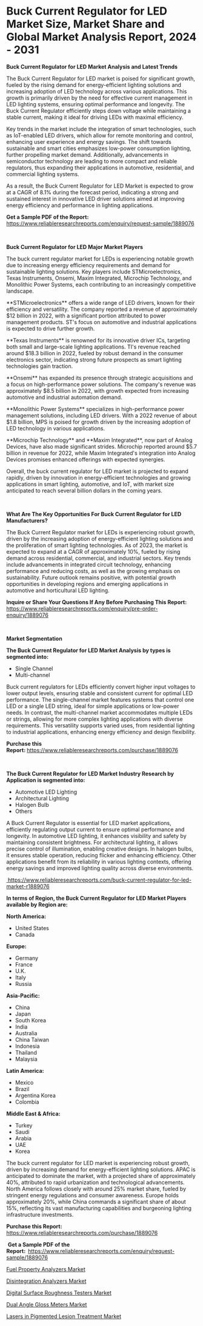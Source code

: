 <p><h1>Buck Current Regulator for LED Market Size, Market Share and Global Market Analysis Report, 2024 - 2031</h1></p><p><strong>Buck Current Regulator for LED Market Analysis and Latest Trends</strong></p>
<p><p>The Buck Current Regulator for LED market is poised for significant growth, fueled by the rising demand for energy-efficient lighting solutions and increasing adoption of LED technology across various applications. This growth is primarily driven by the need for effective current management in LED lighting systems, ensuring optimal performance and longevity. The Buck Current Regulator efficiently steps down voltage while maintaining a stable current, making it ideal for driving LEDs with maximal efficiency.</p><p>Key trends in the market include the integration of smart technologies, such as IoT-enabled LED drivers, which allow for remote monitoring and control, enhancing user experience and energy savings. The shift towards sustainable and smart cities emphasizes low-power consumption lighting, further propelling market demand. Additionally, advancements in semiconductor technology are leading to more compact and reliable regulators, thus expanding their applications in automotive, residential, and commercial lighting systems. </p><p>As a result, the Buck Current Regulator for LED Market is expected to grow at a CAGR of 8.1% during the forecast period, indicating a strong and sustained interest in innovative LED driver solutions aimed at improving energy efficiency and performance in lighting applications.</p></p>
<p><strong>Get a Sample PDF of the Report:&nbsp;</strong> <a href="https://www.reliableresearchreports.com/enquiry/request-sample/1889076?utm_campaign=1735&utm_medium=2&utm_source=Github&utm_content=ia&utm_term=24102024&utm_id=buck-current-regulator-for-led">https://www.reliableresearchreports.com/enquiry/request-sample/1889076</a></p>
<p>&nbsp;</p>
<p><strong>Buck Current Regulator for LED Major Market Players</strong></p>
<p><p>The buck current regulator market for LEDs is experiencing notable growth due to increasing energy efficiency requirements and demand for sustainable lighting solutions. Key players include STMicroelectronics, Texas Instruments, Onsemi, Maxim Integrated, Microchip Technology, and Monolithic Power Systems, each contributing to an increasingly competitive landscape.</p><p>**STMicroelectronics** offers a wide range of LED drivers, known for their efficiency and versatility. The company reported a revenue of approximately $12 billion in 2022, with a significant portion attributed to power management products. ST's focus on automotive and industrial applications is expected to drive further growth.</p><p>**Texas Instruments** is renowned for its innovative driver ICs, targeting both small and large-scale lighting applications. TI's revenue reached around $18.3 billion in 2022, fueled by robust demand in the consumer electronics sector, indicating strong future prospects as smart lighting technologies gain traction.</p><p>**Onsemi** has expanded its presence through strategic acquisitions and a focus on high-performance power solutions. The company's revenue was approximately $8.5 billion in 2022, with growth expected from increasing automotive and industrial automation demand.</p><p>**Monolithic Power Systems** specializes in high-performance power management solutions, including LED drivers. With a 2022 revenue of about $1.8 billion, MPS is poised for growth driven by the increasing adoption of LED technology in various applications.</p><p>**Microchip Technology** and **Maxim Integrated**, now part of Analog Devices, have also made significant strides. Microchip reported around $5.7 billion in revenue for 2022, while Maxim Integrated's integration into Analog Devices promises enhanced offerings with expected synergies.</p><p>Overall, the buck current regulator for LED market is projected to expand rapidly, driven by innovation in energy-efficient technologies and growing applications in smart lighting, automotive, and IoT, with market size anticipated to reach several billion dollars in the coming years.</p></p>
<p>&nbsp;</p>
<p><strong>What Are The Key Opportunities For Buck Current Regulator for LED Manufacturers?</strong></p>
<p><p>The Buck Current Regulator market for LEDs is experiencing robust growth, driven by the increasing adoption of energy-efficient lighting solutions and the proliferation of smart lighting technologies. As of 2023, the market is expected to expand at a CAGR of approximately 10%, fueled by rising demand across residential, commercial, and industrial sectors. Key trends include advancements in integrated circuit technology, enhancing performance and reducing costs, as well as the growing emphasis on sustainability. Future outlook remains positive, with potential growth opportunities in developing regions and emerging applications in automotive and horticultural LED lighting.</p></p>
<p><strong>Inquire or Share Your Questions If Any Before Purchasing This Report:</strong> <a href="https://www.reliableresearchreports.com/enquiry/pre-order-enquiry/1889076?utm_campaign=1735&utm_medium=2&utm_source=Github&utm_content=ia&utm_term=24102024&utm_id=buck-current-regulator-for-led">https://www.reliableresearchreports.com/enquiry/pre-order-enquiry/1889076</a></p>
<p>&nbsp;</p>
<p><strong>Market Segmentation</strong></p>
<p><strong>The Buck Current Regulator for LED Market Analysis by types is segmented into:</strong></p>
<p><ul><li>Single Channel</li><li>Multi-channel</li></ul></p>
<p><p>Buck current regulators for LEDs efficiently convert higher input voltages to lower output levels, ensuring stable and consistent current for optimal LED performance. The single-channel market features systems that control one LED or a single LED string, ideal for simple applications or low-power needs. In contrast, the multi-channel market accommodates multiple LEDs or strings, allowing for more complex lighting applications with diverse requirements. This versatility supports varied uses, from residential lighting to industrial applications, enhancing energy efficiency and design flexibility.</p></p>
<p><strong>Purchase this Report:&nbsp;</strong><a href="https://www.reliableresearchreports.com/purchase/1889076?utm_campaign=1735&utm_medium=2&utm_source=Github&utm_content=ia&utm_term=24102024&utm_id=buck-current-regulator-for-led">https://www.reliableresearchreports.com/purchase/1889076</a></p>
<p>&nbsp;</p>
<p><strong>The Buck Current Regulator for LED Market Industry Research by Application is segmented into:</strong></p>
<p><ul><li>Automotive LED Lighting</li><li>Architectural Lighting</li><li>Halogen Bulb</li><li>Others</li></ul></p>
<p><p>A Buck Current Regulator is essential for LED market applications, efficiently regulating output current to ensure optimal performance and longevity. In automotive LED lighting, it enhances visibility and safety by maintaining consistent brightness. For architectural lighting, it allows precise control of illumination, enabling creative designs. In halogen bulbs, it ensures stable operation, reducing flicker and enhancing efficiency. Other applications benefit from its reliability in various lighting contexts, offering energy savings and improved lighting quality across diverse environments.</p></p>
<p><a href="https://www.reliableresearchreports.com/buck-current-regulator-for-led-market-r1889076?utm_campaign=1735&utm_medium=2&utm_source=Github&utm_content=ia&utm_term=24102024&utm_id=buck-current-regulator-for-led">&nbsp;https://www.reliableresearchreports.com/buck-current-regulator-for-led-market-r1889076</a></p>
<p><strong>In terms of Region, the Buck Current Regulator for LED Market Players available by Region are:</strong></p>
<p>
    <p> <strong> North America: </strong>
        <ul>
            <li>United States</li>
            <li>Canada</li>
        </ul>
        </p> 
    <p> <strong> Europe: </strong>
        <ul>
            <li>Germany</li>
            <li>France</li>
            <li>U.K.</li>
            <li>Italy</li>
            <li>Russia</li>
        </ul>
        </p> 
    <p> <strong> Asia-Pacific: </strong>
        <ul>
            <li>China</li>
            <li>Japan</li>
            <li>South Korea</li>
            <li>India</li>
            <li>Australia</li>
            <li>China Taiwan</li>
            <li>Indonesia</li>
            <li>Thailand</li>
            <li>Malaysia</li>
        </ul>
        </p> 
    <p> <strong> Latin America: </strong>
        <ul>
            <li>Mexico</li>
            <li>Brazil</li>
            <li>Argentina Korea</li>
            <li>Colombia</li>
        </ul>
        </p> 
    <p> <strong> Middle East & Africa: </strong>
        <ul>
            <li>Turkey</li>
            <li>Saudi</li>
            <li>Arabia</li>
            <li>UAE</li>
            <li>Korea</li>
        </ul>
    </p>
    </p>
<p><p>The buck current regulator for LED market is experiencing robust growth, driven by increasing demand for energy-efficient lighting solutions. APAC is anticipated to dominate the market, with a projected share of approximately 40%, attributed to rapid urbanization and technological advancements. North America follows closely with around 25% market share, fueled by stringent energy regulations and consumer awareness. Europe holds approximately 20%, while China commands a significant share of about 15%, reflecting its vast manufacturing capabilities and burgeoning lighting infrastructure investments.</p></p>
<p><strong>Purchase this Report: </strong><a href="https://www.reliableresearchreports.com/purchase/1889076?utm_campaign=1735&utm_medium=2&utm_source=Github&utm_content=ia&utm_term=24102024&utm_id=buck-current-regulator-for-led">https://www.reliableresearchreports.com/purchase/1889076</a></p>
<p>&nbsp;<strong>Get a Sample PDF of the Report:&nbsp;&nbsp;</strong><a href="https://www.reliableresearchreports.com/enquiry/request-sample/1889076?utm_campaign=1735&utm_medium=2&utm_source=Github&utm_content=ia&utm_term=24102024&utm_id=buck-current-regulator-for-led">https://www.reliableresearchreports.com/enquiry/request-sample/1889076</a></p>
<p><strong></strong></p>
<p><p><a href="https://www.linkedin.com/pulse/sustainability-trends-fuel-property-analyzers-industry-market-drkoc?utm_campaign=1735&utm_medium=2&utm_source=Github&utm_content=ia&utm_term=24102024&utm_id=buck-current-regulator-for-led">Fuel Property Analyzers Market</a></p><p><a href="https://www.linkedin.com/pulse/disintegration-analyzers-landscape-product-spectrum-market-yvjgc?utm_campaign=1735&utm_medium=2&utm_source=Github&utm_content=ia&utm_term=24102024&utm_id=buck-current-regulator-for-led">Disintegration Analyzers Market</a></p><p><a href="https://www.linkedin.com/pulse/digital-surface-roughness-testers-market-size-type-product-zyvgc?utm_campaign=1735&utm_medium=2&utm_source=Github&utm_content=ia&utm_term=24102024&utm_id=buck-current-regulator-for-led">Digital Surface Roughness Testers Market</a></p><p><a href="https://www.linkedin.com/pulse/deep-dive-dual-angle-gloss-meters-market-itstrends-segmentation-jv8vc?utm_campaign=1735&utm_medium=2&utm_source=Github&utm_content=ia&utm_term=24102024&utm_id=buck-current-regulator-for-led">Dual Angle Gloss Meters Market</a></p><p><a href="https://www.linkedin.com/pulse/lasers-pigmented-lesion-treatment-market-opportunities-emerging-tiwmf?utm_campaign=1735&utm_medium=2&utm_source=Github&utm_content=ia&utm_term=24102024&utm_id=buck-current-regulator-for-led">Lasers in Pigmented Lesion Treatment Market</a></p></p>